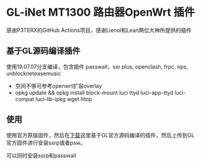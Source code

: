 # GL-iNet MT1300 路由器OpenWrt 插件

感谢P3TERX的GitHub Actions项目，感谢Lienol和Lean两位大神所提供的插件

## 基于GL源码编译插件

使用19.07.07分支编译，包含插件 passwall，ssr plus, openclash, frpc, nps, unblockneteasemusic

- 空间不够可参考openwrt扩容overlay
- opkg update && opkg install block-mount luci ttyd luci-app-ttyd luci-compat luci-lib-ipkg wget htop

## 使用

使用官方原版固件，然后在[下载](https://github.com/xmapst/GL-MT1300_Plugin/actions)这里基于GL官方源码编译的插件，然后上传到GL官方固件进行安装ssrp或者psw。

可以同时安装ssrp和passwall
